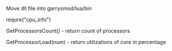 Move dll file into garrysmod/lua/bin

requre("cpu_info")

GetProcessorsCount() - return count of processors

GetProcessorLoad(num) - return utilizations of core in percentage
